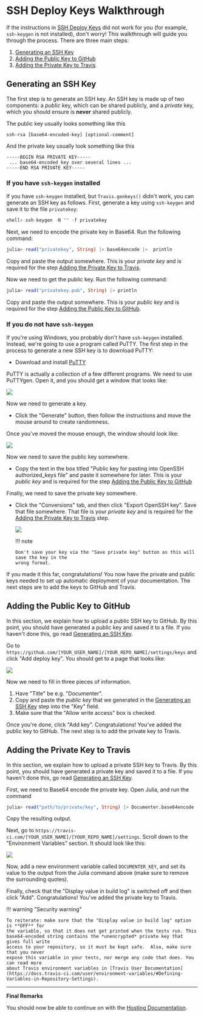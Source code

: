 # SSH Deploy Keys Walkthrough

If the instructions in [SSH Deploy Keys](@ref) did not work for you (for example,
`ssh-keygen` is not installed), don't worry! This walkthrough will guide you through the
process. There are three main steps:

1. [Generating an SSH Key](@ref)
2. [Adding the Public Key to GitHub](@ref)
3. [Adding the Private Key to Travis](@ref)

## Generating an SSH Key

The first step is to generate an SSH key. An SSH key is made up of two components: a
*public* key, which can be shared publicly, and a *private* key, which you should ensure is
**never** shared publicly.

The public key usually looks something like this

```
ssh-rsa [base64-encoded-key] [optional-comment]
```

And the private key usually look something like this

```
-----BEGIN RSA PRIVATE KEY-----
 ... base64-encoded key over several lines ...
-----END RSA PRIVATE KEY-----
```

### If you have `ssh-keygen` installed

If you have `ssh-keygen` installed, but `Travis.genkeys()` didn't work, you can generate an
SSH key as follows. First, generate a key using `ssh-keygen` and save it to the file
`privatekey`:

```julia
shell> ssh-keygen -N "" -f privatekey
```

Next, we need to encode the private key in Base64. Run the following command:

```julia
julia> read("privatekey", String) |> base64encode |>  println
```

Copy and paste the output somewhere. This is your *private key* and is required for the step
[Adding the Private Key to Travis](@ref).

Now we need to get the public key. Run the following command:

```julia
julia> read("privatekey.pub", String) |> println
```

Copy and paste the output somewhere. This is your *public key* and is required for the step
[Adding the Public Key to GitHub](@ref).

### If you do not have `ssh-keygen`

If you're using Windows, you probably don't have `ssh-keygen` installed. Instead, we're
going to use a program called PuTTY. The first step in the process to generate a new SSH key
is to download PuTTY:

* Download and install [PuTTY](https://www.chiark.greenend.org.uk/~sgtatham/putty/)

PuTTY is actually a collection of a few different programs. We need to use PuTTYgen. Open
it, and you should get a window that looks like:

![](puttygen.png)

Now we need to generate a key.

* Click the "Generate" button, then follow the instructions and move the mouse around to
  create randomness.

Once you've moved the mouse enough, the window should look like:

![](puttygen-generated.png)

Now we need to save the public key somewhere.

* Copy the text in the box titled "Public key for pasting into OpenSSH authorized_keys file"
  and paste it somewhere for later. This is your *public key* and is required for the step
  [Adding the Public Key to GitHub](@ref)

Finally, we need to save the private key somewhere.

* Click the "Conversions" tab, and then click "Export OpenSSH key". Save that file
  somewhere. That file is your *private key* and is required for the [Adding the Private Key
  to Travis](@ref) step.

  ![](puttygen-export-private-key.png)

  !!! note

      Don't save your key via the "Save private key" button as this will save the key in the
      wrong format.

If you made it this far, congratulations! You now have the private and public keys needed to
set up automatic deployment of your documentation. The next steps are to add the keys to
GitHub and Travis.


## Adding the Public Key to GitHub

In this section, we explain how to upload a public SSH key to GitHub. By this point, you
should have generated a public key and saved it to a file. If you haven't done this, go read
[Generating an SSH Key](@ref).

Go to `https://github.com/[YOUR_USER_NAME]/[YOUR_REPO_NAME]/settings/keys` and click "Add
deploy key". You should get to a page that looks like:

![](github-add-deploy-key.png)

Now we need to fill in three pieces of information.

1. Have "Title" be e.g. "Documenter".
2. Copy and paste the *public key* that we generated in the [Generating an SSH Key](@ref)
   step into the "Key" field.
3. Make sure that the "Allow write access" box is checked.

Once you're done, click "Add key". Congratulations! You've added the public key
to GitHub. The next step is to add the private key to Travis.


## Adding the Private Key to Travis

In this section, we explain how to upload a private SSH key to Travis. By this point, you
should have generated a private key and saved it to a file. If you haven't done this, go
read [Generating an SSH Key](@ref).

First, we need to Base64 encode the private key. Open Julia, and run the command

```julia
julia> read("path/to/private/key", String) |> Documenter.base64encode |> println
```

Copy the resulting output.

Next, go to `https://travis-ci.com/[YOUR_USER_NAME]/[YOUR_REPO_NAME]/settings`. Scroll down
to the "Environment Variables" section. It should look like this:

![](travis-variables.png)

Now, add a new environment variable called `DOCUMENTER_KEY`, and set its value to the output
from the Julia command above (make sure to remove the surrounding quotes).

Finally, check that the "Display value in build log" is switched off and then click "Add".
Congratulations! You've added the private key to Travis.

!!! warning "Security warning"

    To reiterate: make sure that the "Display value in build log" option is **OFF** for
    the variable, so that it does not get printed when the tests run. This
    base64-encoded string contains the *unencrypted* private key that gives full write
    access to your repository, so it must be kept safe.  Also, make sure that you never
    expose this variable in your tests, nor merge any code that does. You can read more
    about Travis environment variables in [Travis User Documentation](https://docs.travis-ci.com/user/environment-variables/#Defining-Variables-in-Repository-Settings).

---

**Final Remarks**

You should now be able to continue on with the [Hosting Documentation](@ref).
